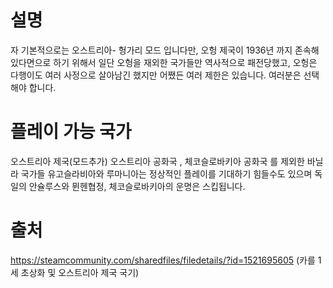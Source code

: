 # 설명
자 기본적으로는 오스트리아- 헝가리 모드 입니다만, 오헝 제국이 1936년 까지 존속해 있다면으로 하기 위해서 일단 오헝을 재외한 국가들만 역사적으로 패전당했고, 오헝은 다행이도 여러 사정으로 살아남긴 했지만 어쨌든 여러 제한은 있습니다. 여러분은 선택해야 합니다.

# 플레이 가능 국가
오스트리아 제국(모드추가)
오스트리아 공화국 , 체코슬로바키아 공화국 를 제외한 바닐라 국가들
유고슬라비아와 루마니아는 정상적인 플레이를 기대하기 힘들수도 있으며
독일의 안슐루스와 뮌헨협정, 체코슬로바키아의 운명은 스킵됩니다.


# 출처
https://steamcommunity.com/sharedfiles/filedetails/?id=1521695605 (카를 1세 초상화 및 오스트리아 제국 국기)
